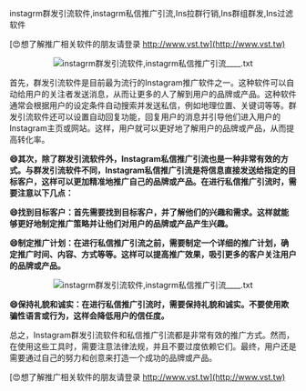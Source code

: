 instagrm群发引流软件,instagrm私信推广引流,Ins拉群行销,Ins群组群发,Ins过滤软件

[😍想了解推广相关软件的朋友请登录 http://www.vst.tw](http://www.vst.tw)

 <center><img src="https://vst.tw/MP4/tuiguang/png/1.png" alt="instagrm群发引流软件,instagrm私信推广引流____.txt"></center>

首先，群发引流软件是目前最为流行的Instagram推广软件之一。这种软件可以自动给用户的关注者发送消息，从而让更多的人了解到用户的品牌或产品。这种软件通常会根据用户的设定条件自动搜索并发送私信，例如地理位置、关键词等等。群发引流软件还可以设置自动回复功能，回复用户的消息并引导他们进入用户的Instagram主页或网站。这样，用户就可以更好地了解用户的品牌或产品，从而提高转化率。

**😄其次，除了群发引流软件外，Instagram私信推广引流也是一种非常有效的方式。与群发引流软件不同，Instagram私信推广引流是将信息直接发送给指定的目标客户，这样可以更加精准地推广自己的品牌或产品。在进行私信推广引流时，需要注意以下几点：**

**😄找到目标客户：首先需要找到目标客户，并了解他们的兴趣和需求。这样就能够更好地制定推广策略并让他们对用户的品牌或产品产生兴趣。**

**😄制定推广计划：在进行私信推广引流之前，需要制定一个详细的推广计划，确定推广时间、内容、方式等等。这样可以提高推广效果，吸引更多的客户关注用户的品牌或产品。**

 <center><img src="https://vst.tw/MP4/tuiguang/png/8.png" alt="instagrm群发引流软件,instagrm私信推广引流____.txt"></center>

**😄保持礼貌和诚实：在进行私信推广引流时，需要保持礼貌和诚实。不要使用欺骗性语言或行为，这样会降低用户的信任度。**

总之，Instagram群发引流软件和私信推广引流都是非常有效的推广方式。然而，在使用这些工具时，需要注意法律法规，并且不要过度依赖它们。最终，用户还是需要通过自己的努力和创意来打造一个成功的品牌或产品。

[😍想了解推广相关软件的朋友请登录 http://www.vst.tw](http://www.vst.tw)



